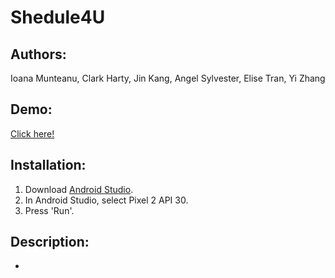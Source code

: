 # Shedule4U

## Authors:
Ioana Munteanu, Clark Harty, Jin Kang, Angel Sylvester, Elise Tran, Yi Zhang 

## Demo:
[Click here!](https://www.youtube.com/watch?v=1JplQVKDNwg)

## Installation:
1. Download [Android Studio](https://developer.android.com/studio/?gclid=CjwKCAjwt8uGBhBAEiwAayu_9fAAdUhRXSyf1HC41QUtCQ4v4s7LPFzwQb6jNWCzQPSXV-pHHPOoDxoCQs0QAvD_BwE&gclsrc=aw.ds).
2. In Android Studio, select Pixel 2 API 30. 
3. Press 'Run'.

## Description:
 - 
